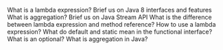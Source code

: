 What is a lambda expression?
Brief us on Java 8 interfaces and features
What is aggregation?
Brief us on Java Stream API
What is the difference between lambda expression and method reference?
How to use a lambda expression? 
What do default and static mean in the functional interface?
What is an optional?
What is aggregation in Java?
